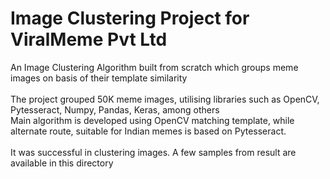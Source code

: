 # Image Clustering Project for ViralMeme Pvt Ltd
An Image Clustering Algorithm built from scratch which groups meme images on basis of their template similarity<br/><br/>
The project grouped 50K meme images, utilising libraries such as OpenCV, Pytesseract, Numpy, Pandas, Keras, among others<br/> 
Main algorithm is developed using OpenCV matching template, while alternate route, suitable for Indian memes is based on Pytesseract.<br/><br/>
It was successful in clustering images. A few samples from result are available in this directory


